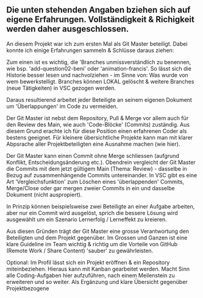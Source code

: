 Die unten stehenden Angaben bziehen sich auf eigene Erfahrungen. Vollständigkeit & Richigkeit werden daher ausgeschlossen.
-----------------------------------------------------------------------------------------------------------------------------

An diesem Projekt war ich zum ersten Mal als Git Master beteiligt. Dabei konnte ich einige Erfahrungen sammeln & Schlüsse daraus ziehen:

Zum einen ist es wichtig, die 'Branches unmissverständlich zu benennen, wie bsp. 'add-question02-beni' oder 'animation-francis'. So lässt sich die Historie besser lesen und nachvolziehen - im Sinne von: Was wurde von wem bewerkstelligt. Branches können LOKAL gelöscht & weitere Branches (neue Tätigkeiten) in VSC gezogen werden.

Daraus resultierend arbeitet jeder Beteiligte an seinem eigenen Dokument um 'Überlappungen' im Code zu vermeiden.

Der Git Master ist nebst dem Repository, Pull & Merge vor allem auch für den Review des Main, wie auch 'Code-Blöcke' (Commits) zuständig. Aus diesem Grund erachte ich für diese Position einen erfahrenen Coder als bestens geeignet. Für kleinere übersichtliche Projekte kann man mit klarer Abpsrache aller Projektbeteiligten eine Ausnahme machen (wie hier).

Der Git Master kann einen Commit ohne Merge schliessen (aufgrund Konflikt, Entscheidungsänderung etc.). Obendrein vergleicht der Git Master die Commits mit dem jetzt gültigem Main (Thema: Review) - dasselbe in Bezug auf zusammenhängende Commits untereinander. In VSC gibt es eine Art 'Vergleichsfunktion' zum Löschen eines 'überlappenden' Commits, Merge/Close oder gar mergen zweier Commits in ein und dasselbe Dokument (nicht auspropiert). 

In Prinzip können beispielsweise zwei Beteiligte an einer Aufgabe arbeiten, aber nur ein Commit wird ausgelöst, sprich die bessere Lösung wird ausgewählt um ein Szenario Lernerfolg / Lerneffekt zu kreieren.

Aus diesen Gründen trägt der Git Master eine grosse Verantwortung den Beteiligten und dem Projekt gegenüber. Im Grossen und Ganzen ist eine klare Guideline im Team wichtig & richtig um die Vorteile von GitHub (Remote Work / Share Content) 'sauber' zu gewährleisten.

Optional:
Im Profil lässt sich ein Projekt eröffnen & ein Repository miteinbeziehen. Hieraus kann mit Kanban gearbeitet werden. Macht Sinn alle Coding-Aufgaben hier aufzuführen, nach einem Meilenstein zu erweiteren und so weiter. Als Ergänzung und klare Übersicht gegenüber Projektbezogene
